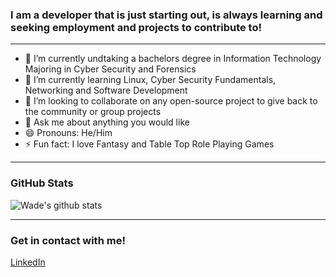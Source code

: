 ### I am a developer that is just starting out, is always learning and seeking employment and projects to contribute to!
---
- 🔭 I’m currently undtaking a bachelors degree in Information Technology Majoring in Cyber Security and Forensics
- 🌱 I’m currently learning Linux, Cyber Security Fundamentals, Networking and Software Development 
- 👯 I’m looking to collaborate on any open-source project to give back to the community or group projects
- 💬 Ask me about anything you would like
- 😄 Pronouns: He/Him
- ⚡ Fun fact: I love Fantasy and Table Top Role Playing Games
- ---

### GitHub Stats
![Wade's github stats](https://github-readme-stats-murex-five.vercel.app/api?username=Wade-Roberts&count_private=true&show_icons=true&theme=dracula&hide=stars)

---
### Get in contact with me!
[LinkedIn](https://www.linkedin.com/in/wade-roberts-development/)

